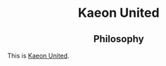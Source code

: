 <h1 align="center">Kaeon United</h1>

<h2 align="center">Philosophy</h2>

This is [Kaeon United](https://github.com/Atlas-of-Kaeon/Atlas-of-Kaeon.github.io/blob/master/Kaeon%20United/2%20-%20Wonders/1%20-%20Documentation/README.md).